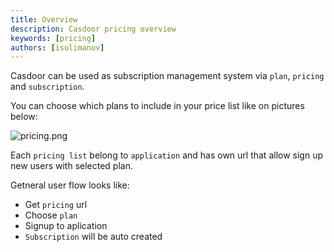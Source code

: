 ```yaml
---
title: Overview
description: Casdoor pricing overview
keywords: [pricing]
authors: [isulimanov]
---
```


Casdoor can be used as subscription management system via `plan`, `pricing` and `subscription`.

You can choose which plans to include in your price list like on pictures below:

![pricing.png](/img/pricing/pricing.png)

Each `pricing list` belong to `application` and has own url that allow sign up new users with selected plan.

Getneral user flow looks like:

- Get `pricing` url
- Choose `plan`
- Signup to aplication
- `Subscription` will be auto created  
